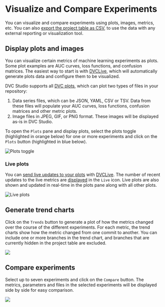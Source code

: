 # Visualize and Compare Experiments

You can visualize and compare experiments using plots, images, metrics, etc. You
can also
[export the project table as CSV](/doc/studio/user-guide/experiments/explore-ml-experiments#export-project-data),
to use the data with any external reporting or visualization tool.

## Display plots and images

You can visualize certain metrics of machine learning experiments as plots. Some
plot examples are AUC curves, loss functions, and confusion matrices. The
easiest way to start is with [DVCLive], which will automatically generate plots
data and configure them to be visualized.

DVC Studio supports all [DVC plots], which can plot two types of files in your repository:

1. Data series files, which can be JSON, YAML, CSV or TSV. Data from these files
   will populate your AUC curves, loss functions, confusion matrices and other
   metric plots.
2. Image files in JPEG, GIF, or PNG format. These images will be displayed as-is
   in DVC Studio.

To open the `Plots` pane and display plots, select the plots toggle (highlighted
in orange below) for one or more experiments and click on the `Plots` button
(highlighted in blue below).

![Plots toggle](/img/studio-toggle-plots.png)

### Live plots

You can [send live updates to your plots][live-metrics-and-plots] with
[DVCLive]. The number of recent updates to the live metrics are
[displayed](/doc/studio/user-guide/experiments/explore-ml-experiments#git-history-and-live-metrics)
in the `Live` icon. Live plots are also shown and updated in real-time in the
plots pane along with all other plots.

![Live plots](https://static.iterative.ai/img/studio/live-plots.gif)

## Generate trend charts

Click on the `Trends` button to generate a plot of how the metrics changed over
the course of the different experiments. For each metric, the trend charts show
how the metric changed from one commit to another. You can include one or more
branches in the trend chart, and branches that are currently hidden in the
project table are excluded.

![](https://static.iterative.ai/img/studio/trends.png)

## Compare experiments

Select up to seven experiments and click on the `Compare` button. The metrics,
parameters and files in the selected experiments will be displayed side by side
for easy comparison.

![](https://static.iterative.ai/img/studio/compare.png)

[live-metrics-and-plots]:
  /doc/studio/user-guide/experiments/live-metrics-and-plots
[dvclive]: /doc/dvclive
[dvc plots]: /doc/user-guide/experiment-management/visualizing-plots
